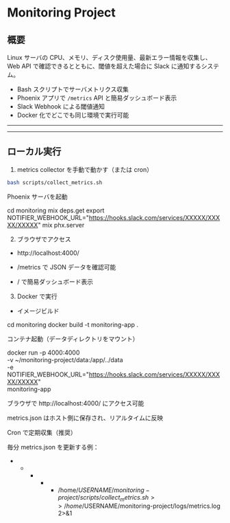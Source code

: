 # Monitoring Project 

## 概要
Linux サーバの CPU、メモリ、ディスク使用量、最新エラー情報を収集し、Web API で確認できるとともに、閾値を超えた場合に Slack に通知するシステム。

- Bash スクリプトでサーバメトリクス収集
- Phoenix アプリで `/metrics` API と簡易ダッシュボード表示
- Slack Webhook による閾値通知
- Docker 化でどこでも同じ環境で実行可能

---

---

## ローカル実行

1. metrics collector を手動で動かす（または cron）

```bash
bash scripts/collect_metrics.sh
```

Phoenix サーバを起動

cd monitoring
mix deps.get
export NOTIFIER_WEBHOOK_URL="https://hooks.slack.com/services/XXXXX/XXXXX/XXXXX"
mix phx.server

2. ブラウザでアクセス

- http://localhost:4000/


-    /metrics で JSON データを確認可能

-    / で簡易ダッシュボード表示


3. Docker で実行

- イメージビルド

cd monitoring
docker build -t monitoring-app .


コンテナ起動（データディレクトリをマウント）

docker run -p 4000:4000 \
  -v ~/monitoring-project/data:/app/../data \
  -e NOTIFIER_WEBHOOK_URL="https://hooks.slack.com/services/XXXXX/XXXXX/XXXXX" \
  monitoring-app


ブラウザで http://localhost:4000/ にアクセス可能

metrics.json はホスト側に保存され、リアルタイムに反映

Cron で定期収集（推奨）

毎分 metrics.json を更新する例：

* * * * * /home/$USERNAME/monitoring-project/scripts/collect_metrics.sh >> /home/$USERNAME/monitoring-project/logs/metrics.log 2>&1

